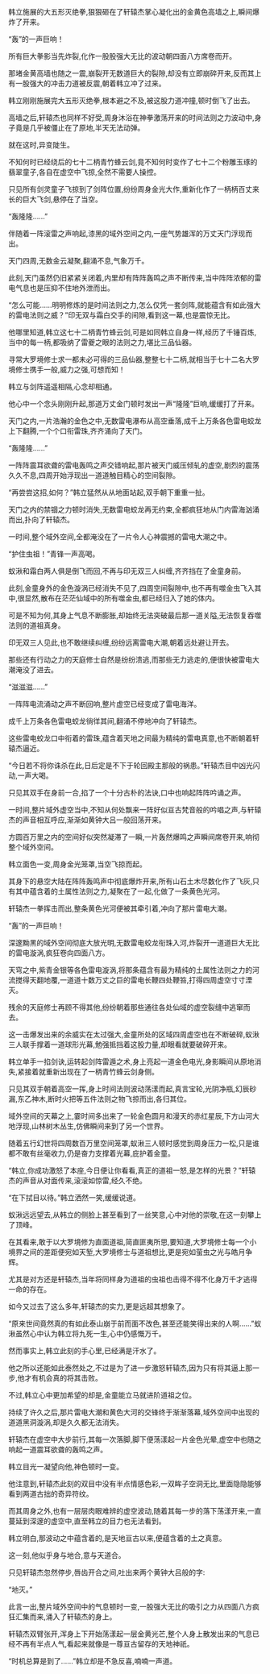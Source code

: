 
韩立施展的大五形灭绝拳,狠狠砸在了轩辕杰掌心凝化出的金黄色高墙之上,瞬间爆炸了开来。

“轰”的一声巨响！

所有巨大拳影当先炸裂,化作一股股强大无比的波动朝四面八方席卷而开。

那堵金黄高墙也随之一震,崩裂开无数道巨大的裂隙,却没有立即崩碎开来,反而其上有一股强大的冲击力道被反震,朝着韩立冲了过来。

韩立刚刚施展完大五形灭绝拳,根本避之不及,被这股力道冲撞,顿时倒飞了出去。

高墙之后,轩辕杰也同样不好受,周身沐浴在神拳激荡开来的时间法则之力波动中,身子竟是几乎被僵止在了原地,半天无法动弹。

就在这时,异变陡生。

不知何时已经绕后的七十二柄青竹蜂云剑,竟不知何时变作了七十二个粉雕玉琢的翡翠童子,各自在虚空中飞掠,全然不需要人操控。

只见所有剑灵童子飞掠到了剑阵位置,纷纷周身金光大作,重新化作了一柄柄百丈来长的巨大飞剑,悬停在了当空。

“轰隆隆……”

伴随着一阵滚雷之声响起,漆黑的域外空间之内,一座气势雄浑的万丈天门浮现而出。

天门四周,无数金云凝聚,翻涌不息,气象万千。

此刻,天门虽然仍旧紧紧关闭着,内里却有阵阵轰鸣之声不断传来,当中阵阵浓郁的雷电气息也是压抑不住地外泄而出。

“怎么可能……明明修炼的是时间法则之力,怎么仅凭一套剑阵,就能蕴含有如此强大的雷电法则之威？”印无双与霜白交手的间隙,看到这一幕,也是震惊无比。

他哪里知道,韩立这七十二柄青竹蜂云剑,可是如同韩立自身一样,经历了千锤百炼,当中的每一柄,都吸纳了雷夔之眼的法则之力,堪比三品仙器。

寻常大罗境修士求一都未必可得的三品仙器,整整七十二柄,就相当于七十二名大罗境修士携手一般,威力之强,可想而知！

韩立与剑阵遥遥相隔,心念却相通。

他心中一个念头刚刚升起,那道万丈金门顿时发出一声“隆隆”巨响,缓缓打了开来。

天门之内,一片浩瀚的金色之中,无数雷电瀑布从高空垂落,成千上万条各色雷电蛟龙上下翻腾,一个个口衔雷珠,齐齐涌向了天门。

“轰隆隆……”

一阵阵震耳欲聋的雷电轰鸣之声交错响起,那片被天门威压倾轧的虚空,剧烈的震荡久久不息,四周开始浮现出一道道触目精心的空间裂隙。

“再尝尝这招,如何？”韩立猛然从从地面站起,双手朝下重重一扯。

天门之内的禁锢之力顿时消失,无数雷电蛟龙再无约束,全都疯狂地从门内雷海汹涌而出,扑向了轩辕杰。

一时间,整个域外空间,全都淹没在了一片令人心神震撼的雷电大潮之中。

“护住虫祖！”青锋一声高喝。

蚁湫和霜白两人俱是倒飞而回,不再与印无双三人纠缠,齐齐挡在了金童身前。

此刻,金童身外的金色漩涡已经消失不见了,四周空间裂隙中,也不再有噬金虫飞入其中,很显然,散布在茫茫仙域中的所有噬金虫,都已经归入了她的体内。

可是不知为何,其身上气息不断膨胀,却始终无法突破最后那一道关隘,无法恢复吞噬法则的道祖真身。

印无双三人见此,也不敢继续纠缠,纷纷远离雷电大潮,朝着远处避让开去。

那些还有行动之力的天庭修士自然是纷纷溃逃,而那些无力逃走的,便很快被雷电大潮淹没了进去。

“滋滋滋……”

一阵阵电流涌动之声不断回响,整片虚空已经变成了雷电海洋。

成千上万条各色雷电蛟龙徜徉其间,翻涌不停地冲向了轩辕杰。

这些雷电蛟龙口中衔着的雷珠,蕴含着天地之间最为精纯的雷电真意,也不断朝着轩辕杰逼近。

“今日若不将你诛杀在此,日后定是不下于轮回殿主那般的祸患。”轩辕杰目中凶光闪动,一声大喝。

只见其双手在身前一合,掐了一个十分古朴的法诀,口中也响起阵阵吟诵之声。

一时间,整片域外虚空当中,不知从何处飘来一阵好似亘古梵音般的吟唱之声,与轩辕杰的声音相互呼应,渐渐如黄钟大吕一般回荡开来。

方圆百万里之内的空间好似突然凝滞了一瞬,一片轰然爆鸣之声瞬间席卷开来,响彻整个域外空间。

韩立面色一变,周身金光笼罩,当空飞掠而起。

其身下的悬空大陆在阵阵轰鸣声中彻底爆炸开来,所有山石土木尽数化作了飞灰,只有其中蕴含着的土属性法则之力,凝聚在了一起,化做了一条黄色光河。

轩辕杰一拳挥击而出,整条黄色光河便被其牵引着,冲向了那片雷电大潮。

“轰”的一声巨响！

深邃黝黑的域外空间彻底大放光明,无数雷电蛟龙衔珠入河,炸裂开一道道巨大无比的雷电漩涡,疯狂卷向四面八方。

天穹之中,紫青金银等各色雷电漩涡,将那条蕴含有最为精纯的土属性法则之力的河流搅得天翻地覆,一道道十数万丈之巨的雷电长鞭四处鞭笞,打得四周虚空寸寸湮灭。

残余的天庭修士再顾不得其他,纷纷朝着那些通往各处仙域的虚空裂缝中逃窜而去。

这一击爆发出来的余威实在太过强大,金童所处的区域四周虚空也在不断破碎,蚁湫三人联手撑着一道球形光幕,勉强抵挡着这股力量,却眼看就要破碎开来。

韩立单手一掐剑诀,运转起剑阵雷遁之术,身上亮起一道金色电光,身影瞬间从原地消失,紧接着就重新出现在了一柄青竹蜂云剑身侧。

只见其双手朝着高空一挥,身上时间法则波动荡漾而起,真言宝轮,光阴净瓶,幻辰砂漏,东乙神木,断时火把等五件法则之物飞掠而出,各归其位。

域外空间的天幕之上,霎时间多出来了一轮金色圆月和漫天的赤红星辰,下方山河大地浮现,山林树木丛生,仿佛瞬间来到了另一个世界。

随着五行幻世将四周数百万里空间笼罩,蚁湫三人顿时感觉到周身压力一松,只是谁都不敢有丝毫收力,仍是奋力支撑着光幕,庇护着金童。

“韩立,你成功激怒了本座,今日便让你看看,真正的道祖一怒,是怎样的光景？”轩辕杰的声音从对面传来,滚滚如惊雷,经久不绝。

“在下拭目以待。”韩立洒然一笑,缓缓说道。

蚁湫远远望去,从韩立的侧脸上甚至看到了一丝笑意,心中对他的崇敬,在这一刻攀上了顶峰。

在其看来,敢于以大罗境修为直面道祖,简直匪夷所思,要知道,大罗境修士每一个小境界之间的差距便宛如天堑,大罗境修士与道祖想比,更是宛如萤虫之光与皓月争辉。

尤其是对方还是轩辕杰,当年将同样身为道祖的虫祖也击得不得不化身万千才逃得一命的存在。

如今又过去了这么多年,轩辕杰的实力,更是远超其想象了。

“原来世间竟然真的有如此泰山崩于前而面不改色,甚至还能笑得出来的人啊……”蚁湫虽然心中认为韩立将九死一生,心中仍感慨万千。

然而事实上,韩立此刻的手心里,已经满是汗水了。

他之所以还能如此泰然处之,不过是为了进一步激怒轩辕杰,因为只有将其逼上那一步,他才有机会真的将其击败。

不过,韩立心中更加希望的却是,金童能立马就进阶道祖之位。

持续了许久之后,那片雷电大潮和黄色大河的交锋终于渐渐落幕,域外空间中出现的道道黑洞漩涡,却是久久都无法消失。

轩辕杰在虚空中大步前行,其每一次落脚,脚下便荡漾起一片金色光晕,虚空中也随之响起一道震耳欲聋的轰鸣之声。

韩立目光一凝望向他,神色顿时一变。

他注意到,轩辕杰此刻的双目中没有半点情感色彩,一双眸子空洞无比,里面隐隐能够看到两道古拙的奇异符纹。

而其周身之外,也有一层层肉眼难辨的虚空波动,随着其每一步的落下荡漾开来,一直蔓延到深邃的虚空中,直至韩立的目力也无法看到。

韩立明白,那波动之中蕴含着的,是天地亘古以来,便蕴含着的土之真意。

这一刻,他似乎身与地合,意与天道合。

只见轩辕杰忽然停步,唇齿开合之间,吐出来两个黄钟大吕般的字:

“地灭。”

此言一出,整片域外空间中的气息顿时一变,一股强大无比的吸引之力从四面八方疯狂汇集而来,涌入了轩辕杰的身上。

轩辕杰双臂张开,浑身上下开始荡漾起一层金黄光芒,整个人身上散发出来的气息已经不再有半点人气,看起来就像是一尊亘古留存的天地神祇。

“时机总算是到了……”韩立却是不急反喜,喃喃一声道。